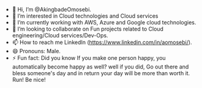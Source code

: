 - 👋 Hi, I’m @AkingbadeOmosebi.
- 👀 I’m interested in Cloud technologies and Cloud services
- 🌱 I’m currently working with AWS, Azure and Google cloud technologies.
- 💞️ I’m looking to collaborate on Fun projects related to Cloud engineering/Cloud services/Dev-Ops.
- 📫 How to reach me LinkedIn (https://www.linkedin.com/in/aomosebi/). 
- 😄 Pronouns: Male.
- ⚡ Fun fact: Did you know If you make one person happy, you automatically become happy as well? well if you did, Go out there and bless someone's day and in return your day will be more than worth it. Run! Be nice!
<!---
AkingbadeOmosebi/AkingbadeOmosebi is a ✨ special ✨ repository because its `README.md` (this file) appears on your GitHub profile.
You can click the Preview link to take a look at your changes.
--->
